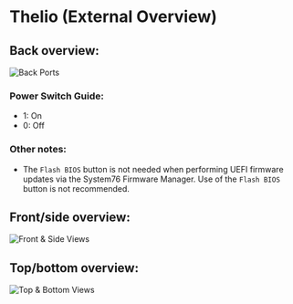 # Thelio (External Overview)

## Back overview:

![Back Ports](./img/ports-back.webp)

### Power Switch Guide:

- 1: On
- 0: Off

### Other notes:

- The `Flash BIOS` button is not needed when performing UEFI firmware updates via the System76 Firmware Manager. Use of the `Flash BIOS` button is not recommended.

## Front/side overview:

![Front & Side Views](./img/ports-front-sides.webp)

## Top/bottom overview:

![Top & Bottom Views](./img/ports-top-bottom.webp)
